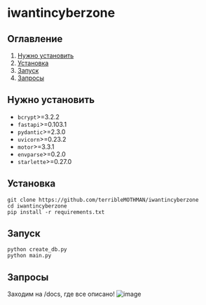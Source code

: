 # iwantincyberzone
## Оглавление
1. [Нужно установить](#Нужно-установить)
2. [Установка](#Установка)
3. [Запуск](#Запуск)
4. [Запросы](#Запросы)

## Нужно установить
+ `bcrypt`>=3.2.2
+ `fastapi`>=0.103.1
+ `pydantic`>=2.3.0
+ `uvicorn`>=0.23.2
+ `motor`>=3.3.1
+ `envparse`>=0.2.0
+ `starlette`>=0.27.0

## Установка
```cli
git clone https://github.com/terribleMOTHMAN/iwantincyberzone
cd iwantincyberzone
pip install -r requirements.txt
```

## Запуск
```cli
python create_db.py
python main.py
```

## Запросы
Заходим на /docs, где все описано!
![image](https://github.com/terribleMOTHMAN/iwantincyberzone/assets/65505901/c4b03b12-af61-49ba-9e54-df35fdf4b654)
